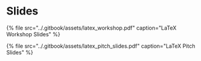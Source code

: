 # Slides

{% file src="../.gitbook/assets/latex\_workshop.pdf" caption="LaTeX Workshop Slides" %}

{% file src="../.gitbook/assets/latex\_pitch\_slides.pdf" caption="LaTeX Pitch Slides" %}



